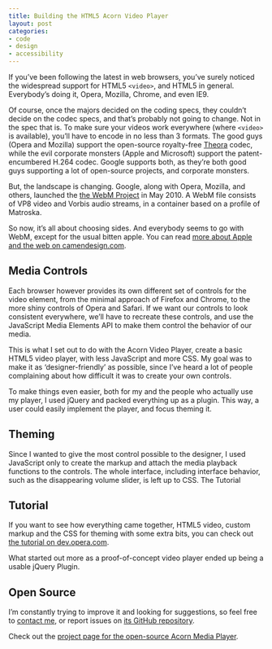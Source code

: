```yaml
---
title: Building the HTML5 Acorn Video Player
layout: post
categories: 
- code
- design
- accessibility
---
```



If you’ve been following the latest in web browsers, you’ve surely noticed the widespread support for HTML5 `<video>`, and HTML5 in general. Everybody’s doing it, Opera, Mozilla, Chrome, and even IE9.

Of course, once the majors decided on the coding specs, they couldn’t decide on the codec specs, and that’s probably not going to change. Not in the spec that is. To make sure your videos work everywhere (where `<video>` is available), you’ll have to encode in no less than 3 formats. The good guys (Opera and Mozilla) support the open-source royalty-free [Theora](http://www.theora.org/) codec, while the evil corporate monsters (Apple and Microsoft) support the patent-encumbered H.264 codec. Google supports both, as they’re both good guys supporting a lot of open-source projects, and corporate monsters.

But, the landscape is changing. Google, along with Opera, Mozilla, and others, launched the [the WebM Project](http://www.webmproject.org/) in May 2010. A WebM file consists of VP8 video and Vorbis audio streams, in a container based on a profile of Matroska.

So now, it’s all about choosing sides. And everybody seems to go with WebM, except for the usual bitten apple. You can read [more about Apple and the web on camendesign.com](http://camendesign.com/writing/not_the_web).

Media Controls
--------------
Each browser however provides its own different set of controls for the video element, from the minimal approach of Firefox and Chrome, to the more shiny controls of Opera and Safari. If we want our controls to look consistent everywhere, we’ll have to recreate these controls, and use the JavaScript Media Elements API to make them control the behavior of our media. 

This is what I set out to do with the Acorn Video Player, create a basic HTML5 video player, with less JavaScript and more CSS. My goal was to make it as ‘designer-friendly’ as possible, since I’ve heard a lot of people complaining about how difficult it was to create your own controls.

To make things even easier, both for my and the people who actually use my player, I used jQuery and packed everything up as a plugin. This way, a user could easily implement the player, and focus theming it.

Theming
-------
Since I wanted to give the most control possible to the designer, I used JavaScript only to create the markup and attach the media playback functions to the controls. The whole interface, including interface behavior, such as the disappearing volume slider, is left up to CSS. 
The Tutorial

Tutorial
--------
If you want to see how everything came together, HTML5 video, custom markup and the CSS for theming with some extra bits, you can check out [the tutorial on dev.opera.com](http://dev.opera.com/articles/view/custom-html5-video-player-with-css3-and-jquery/).

What started out more as a proof-of-concept video player ended up being a usable jQuery Plugin. 

Open Source
-----------
I’m constantly trying to improve it and looking for suggestions, so feel free to [contact me](mailto:contact@ghinda.net), or report issues on [its GitHub repository](https://github.com/ghinda/acornmediaplayer/).

Check out the [project page for the open-source Acorn Media Player](http://ghinda.net/acornmediaplayer/).
